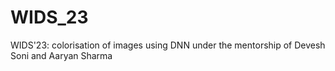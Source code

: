 # WIDS_23
WIDS'23: colorisation of images using DNN under the mentorship of Devesh Soni and Aaryan Sharma

